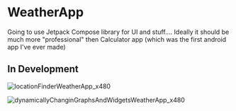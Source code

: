 # WeatherApp

Going to use Jetpack Compose library for UI and stuff.... Ideally it should be much more "professional" then Calculator app (which was the first android app I've ever made)

## In Development


![locationFinderWeatherApp_x480](https://user-images.githubusercontent.com/38502074/176584679-76ea7e6e-70ea-4be7-93e7-44cc70a95278.gif)

![dynamicallyChanginGraphsAndWidgetsWeatherApp_x480](https://user-images.githubusercontent.com/38502074/176584697-867e62ef-45e9-4534-b64e-34df87ecec04.gif)
